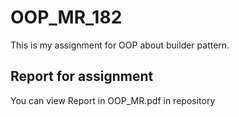 # OOP_MR_182
This is my assignment for OOP about builder pattern.
## Report for assignment
You can view Report in OOP_MR.pdf in repository
